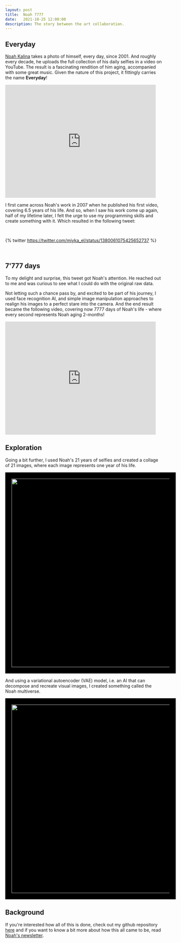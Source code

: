 ```yaml
---
layout: post
title:  Noah 7777
date:   2021-10-25 12:00:00
description: The story between the art collaboration.
---
```


## Everyday

[Noah Kalina](http://www.noahkalina.com/) takes a photo of himself, every day, since 2001. And roughly every decade, he uploads the full collection of his daily selfies in a video on YouTube. The result is a fascinating rendition of him aging, accompanied with some great music. Given the nature of this project, it fittingly carries the name **Everyday**!

<iframe width="480" height="360" src="https://www.youtube.com/embed/wAIZ36GI4p8" frameborder="0" allowfullscreen></iframe>

<br>

I first came across Noah's work in 2007 when he published his first video, covering 6.5 years of his life. And so, when I saw his work come up again, half of my lifetime later, I felt the urge to use my programming skills and create something with it. Which resulted in the following tweet:

<br>

{% twitter https://twitter.com/miyka_el/status/1380061075425652737 %}

<br>

## 7'777 days

To my delight and surprise, this tweet got Noah's attention. He reached out to me and was curious to see what I could do with the original raw data.

Not letting such a chance pass by, and excited to be part of his journey, I used face recognition AI, and simple image manipulation approaches to realign his images to a perfect stare into the camera. And the end result became the following video, covering now 7777 days of Noah's life - where every second represents Noah aging 2-months!

<iframe width="480" height="360" src="https://www.youtube.com/embed/DC1KHAxE7mo" frameborder="0" allowfullscreen></iframe>

<br>

## Exploration

Going a bit further, I used Noah's 21 years of selfies and created a collage of 21 images, where each image represents one year of his life.

<img class="img-fluid rounded z-depth-1" src="{{ site.baseurl }}/assets/img/blog_noah_7777_yearly.png" data-zoomable width=600px style="padding-top: 20px; padding-right: 20px; padding-bottom: 20px; padding-left: 20px; background-color: #000">

And using a variational autoencoder (VAE) model, i.e. an AI that can decompose and recreate visual images, I created something called the Noah multiverse.

<img class="img-fluid rounded z-depth-1" src="{{ site.baseurl }}/assets/img/blog_noah_7777_multiverse.png" data-zoomable width=600px style="padding-top: 20px; padding-right: 20px; padding-bottom: 20px; padding-left: 20px; background-color: #000">

<br>

## Background

If you're interested how all of this is done, check out my github repository [here](https://github.com/miykael/noah_ages) and if you want to know a bit more about how this all came to be, read [Noah's newsletter](https://mailchi.mp/noahkalina/newsletter94).
